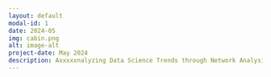 ```yaml
---
layout: default
modal-id: 1
date: 2024-05
img: cabin.png
alt: image-alt
project-date: May 2024
description: Axxxxxnalyzing Data Science Trends through Network Analysis and NLP-Based Social Media Text Mining
---
```

